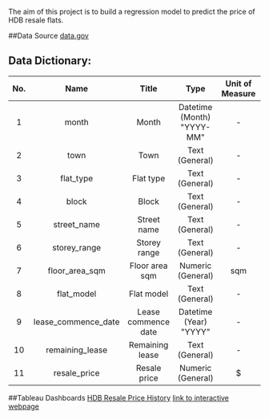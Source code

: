 The aim of this project is to build a regression model to predict the price of HDB resale flats.

##Data Source
[data.gov](https://data.gov.sg/dataset/resale-flat-prices)
## Data Dictionary:
| No. |         Name        |        Title        |                                                           Type                                                          | Unit of Measure |               Description              |
|:---:|:-------------------:|:-------------------:|:-----------------------------------------------------------------------------------------------------------------------:|:---------------:|:--------------------------------------:|
| 1   | month               | Month               |              Datetime (Month)                                            "YYYY-MM"                                      | -               |                           -            |
| 2   | town                | Town                |              Text (General)                                                                                             | -               |                           -            |
| 3   | flat_type           | Flat type           |              Text (General)                                                                                             | -               |                           -            |
| 4   | block               | Block               |              Text (General)                                                                                             | -               |                           -            |
| 5   | street_name         | Street name         |              Text (General)                                                                                             | -               |                           -            |
| 6   | storey_range        | Storey range        |              Text (General)                                                                                             | -               |                           -            |
| 7   | floor_area_sqm      | Floor area sqm      |              Numeric (General)                                                                                          | sqm             |                           -            |
| 8   | flat_model          | Flat model          |              Text (General)                                                                                             | -               |                           -            |
| 9   | lease_commence_date | Lease commence date |              Datetime (Year)                                            "YYYY"                                          | -               |                           -            |
| 10  | remaining_lease     | Remaining lease     |              Text (General)                                                                                             | -               |                           -            |
| 11  | resale_price        | Resale price        |              Numeric (General)                                                                                          | $               |                                        |

##Tableau Dashboards
[HDB Resale Price History](https://public.tableau.com/app/profile/ng.chee.yuan/viz/ResaleFlatPriceHistory/Dashboard1?publish=yes)
[link to interactive webpage](https://ngcheeyuan.github.io/)
